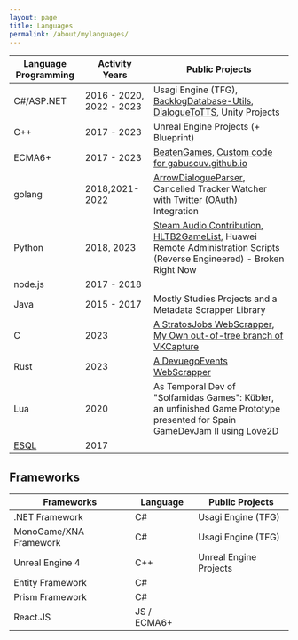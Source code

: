 ```yaml
---
layout: page
title: Languages
permalink: /about/mylanguages/
---
```

| Language Programming | Activity Years | Public Projects |
|-------|--------|--------|
| C#/ASP.NET | 2016 - 2020, 2022 - 2023 | Usagi Engine (TFG), [BacklogDatabase-Utils](https://github.com/gabuscuv/BacklogDatabase-Utils), [DialogueToTTS](https://github.com/gabuscuv/DialogueToTTS), Unity Projects |
| C++ | 2017 - 2023 | Unreal Engine Projects (+ Blueprint) |  
| ECMA6+ | 2017 - 2023 | [BeatenGames](https://github.com/gabuscuv/BeatenGames-Source), [Custom code for gabuscuv.github.io](https://github.com/gabuscuv/gabuscuv.github.io) |
| golang | 2018,2021-2022 | [ArrowDialogueParser](https://github.com/gabuscuv/ArrowDialogueParser), Cancelled Tracker Watcher with Twitter (OAuth) Integration  |
| Python | 2018, 2023| [Steam Audio Contribution](https://github.com/ValveSoftware/steam-audio/pull/253), [HLTB2GameList](https://github.com/gabuscuv/HLTB2GameList), Huawei Remote Administration Scripts (Reverse Engineered) - Broken Right Now|
| node.js | 2017 - 2018 |  |
| Java | 2015 - 2017 | Mostly Studies Projects and a Metadata Scrapper Library |
| C | 2023 | [A StratosJobs WebScrapper](https://github.com/gabuscuv/WebScrapperC), [My Own out-of-tree branch of VKCapture](https://github.com/gabuscuv/obs-vkcapture) |
| Rust | 2023 | [A DevuegoEvents WebScrapper](https://github.com/gabuscuv/WebScrapperRS) |
| Lua | 2020 | As Temporal Dev of "Solfamidas Games": Kübler, an unfinished Game Prototype  presented for Spain GameDevJam II using Love2D |
| [ESQL](https://www.ibm.com/support/knowledgecenter/SSMKHH_10.0.0/com.ibm.etools.mft.doc/ak00990_.html) | 2017 |  |

## Frameworks

| Frameworks | Language | Public Projects |
|-------|--------|--------|
| .NET Framework | C# | Usagi Engine (TFG) |
| MonoGame/XNA Framework | C# | Usagi Engine (TFG) |
| Unreal Engine 4 | C++ | Unreal Engine Projects |  
| Entity Framework | C# |   |
| Prism Framework | C# |  |
| React.JS | JS / ECMA6+ |  |
